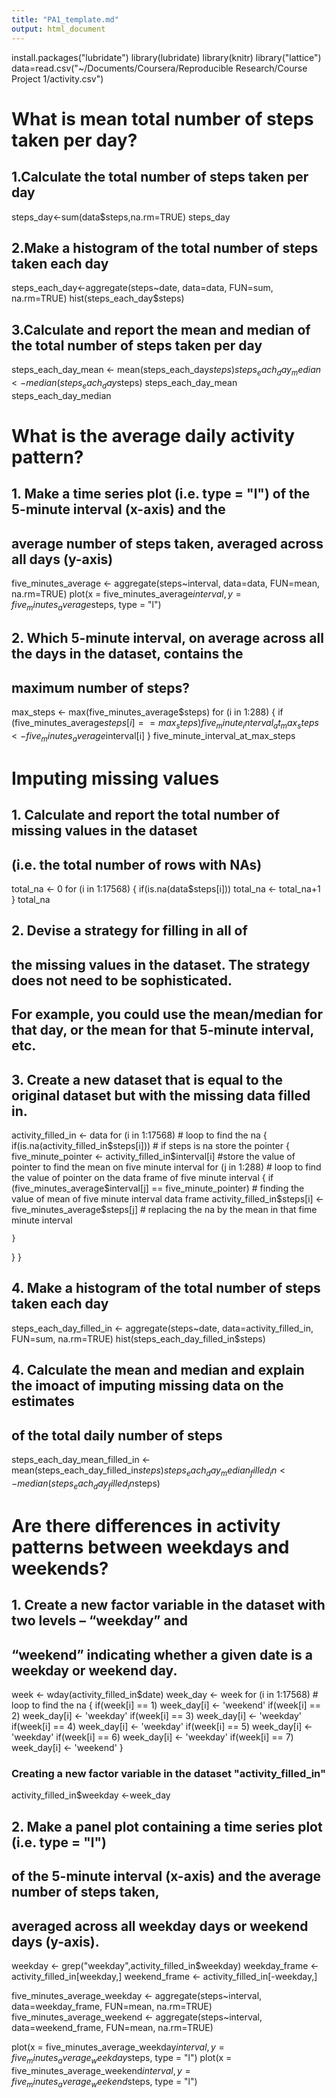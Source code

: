 ```yaml
---
title: "PA1_template.md"
output: html_document
---
```

install.packages("lubridate")
library(lubridate)
library(knitr)
library("lattice")
data=read.csv("~/Documents/Coursera/Reproducible Research/Course Project 1/activity.csv")

# What is mean total number of steps taken per day?

## 1.Calculate the total number of steps taken per day
steps_day<-sum(data$steps,na.rm=TRUE)
steps_day

## 2.Make a histogram of the total number of steps taken each day
steps_each_day<-aggregate(steps~date, data=data, FUN=sum, na.rm=TRUE)
hist(steps_each_day$steps)

## 3.Calculate and report the mean and median of the total number of steps taken per day
steps_each_day_mean <- mean(steps_each_day$steps)
steps_each_day_median <- median(steps_each_day$steps)
steps_each_day_mean
steps_each_day_median

# What is the average daily activity pattern?

## 1. Make a time series plot (i.e. type = "l") of the 5-minute interval (x-axis) and the 
## average number of steps taken, averaged across all days (y-axis)

five_minutes_average <- aggregate(steps~interval, data=data, FUN=mean, na.rm=TRUE)
plot(x = five_minutes_average$interval, y = five_minutes_average$steps, type = "l")

## 2. Which 5-minute interval, on average across all the days in the dataset, contains the 
## maximum number of steps?

max_steps <- max(five_minutes_average$steps)
  for (i in 1:288) 
  {
    if (five_minutes_average$steps[i] == max_steps)
      five_minute_interval_at_max_steps <- five_minutes_average$interval[i]
  }
five_minute_interval_at_max_steps 

# Imputing missing values

## 1. Calculate and report the total number of missing values in the dataset 
## (i.e. the total number of rows with NAs)

total_na <- 0
for (i in 1:17568)
  {
   if(is.na(data$steps[i])) 
      total_na <- total_na+1 
  }
total_na

## 2. Devise a strategy for filling in all of 
## the missing values in the dataset. The strategy does not need to be sophisticated. 
## For example, you could use the mean/median for that day, or the mean for that 5-minute interval, etc.

## 3. Create a new dataset that is equal to the original dataset but with the missing data filled in.

activity_filled_in <- data
for (i in 1:17568) # loop to find the na
{
  if(is.na(activity_filled_in$steps[i])) # if steps is na store the pointer 
  { 
    five_minute_pointer <- activity_filled_in$interval[i] #store the value of pointer to find the mean on five minute interval
    for (j in 1:288)  # loop to find the value of pointer on the data frame of five minute interval
    {
      if (five_minutes_average$interval[j] == five_minute_pointer) # finding the value of mean of five minute interval data frame
        activity_filled_in$steps[i] <- five_minutes_average$steps[j] # replacing the na by the mean in that fime minute interval 
      
    }
  }
}

## 4.  Make a histogram of the total number of steps taken each day

steps_each_day_filled_in <- aggregate(steps~date, data=activity_filled_in, FUN=sum, na.rm=TRUE)
hist(steps_each_day_filled_in$steps)

## 4. Calculate the mean and median and explain the imoact of imputing missing data on the estimates 
## of the total daily number of steps

steps_each_day_mean_filled_in <- mean(steps_each_day_filled_in$steps)
steps_each_day_median_filled_in <- median(steps_each_day_filled_in$steps)

# Are there differences in activity patterns between weekdays and weekends?

## 1. Create a new factor variable in the dataset with two levels – “weekday” and 
## “weekend” indicating whether a given date is a weekday or weekend day.



week <- wday(activity_filled_in$date)
week_day <- week
for (i in 1:17568) # loop to find the na
{
  if(week[i] == 1)
    week_day[i] <- 'weekend'
  if(week[i] == 2)
    week_day[i] <- 'weekday'
  if(week[i] == 3)
    week_day[i] <- 'weekday'
  if(week[i] == 4)
    week_day[i] <- 'weekday'
  if(week[i] == 5)
    week_day[i] <- 'weekday'
  if(week[i] == 6)
    week_day[i] <- 'weekday'
  if(week[i] == 7)
    week_day[i] <- 'weekend'
}

### Creating a new factor variable in the dataset "activity_filled_in" 
activity_filled_in$weekday <-week_day

## 2. Make a panel plot containing a time series plot (i.e. type = "l") 
## of the 5-minute interval (x-axis) and the average number of steps taken, 
## averaged across all weekday days or weekend days (y-axis).

weekday <- grep("weekday",activity_filled_in$weekday)
weekday_frame <- activity_filled_in[weekday,]
weekend_frame <- activity_filled_in[-weekday,]

five_minutes_average_weekday <- aggregate(steps~interval, data=weekday_frame, FUN=mean, na.rm=TRUE)
five_minutes_average_weekend <- aggregate(steps~interval, data=weekend_frame, FUN=mean, na.rm=TRUE)

plot(x = five_minutes_average_weekday$interval, y = five_minutes_average_weekday$steps, type = "l") 
plot(x = five_minutes_average_weekend$interval, y = five_minutes_average_weekend$steps, type = "l") 

